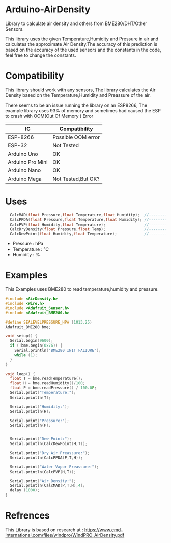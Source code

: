 # Arduino-AirDensity
Library to calculate air density and others from BME280/DHT/Other Sensors.

This library uses the given Temperature,Humidity and Pressure in air and calculates the approximate Air Density.The accuracy of this prediction is based on the accuracy of the used sensors and the constants in the code, feel free to change the constants.


# Compatibility 
This library should work with any sensors, The library calculates the Air Density based on the Temperature,Humidity and Preassure of the air.

There seems to be an issue running the library on an ESP8266, The example library uses 93% of memory and sometimes had caused the ESP to crash with OOM(Out Of Memory ) Error


| IC | Compatibility |
|----|---------------|
|ESP-8266| Possible OOM error|
|ESP-32 | Not Tested | 
|Arduino Uno |OK|
|Arduino Pro Mini | OK|
|Arduino Nano | OK|
|Arduino Mega | Not Tested,But OK?|

# Uses

```cpp
  CalcMAD(float Pressure,float Temperature,float Humidity);  //---------- Calculate Moist Air Density ----------//
  CalcPPDA(float Pressure,float Temperature,float Humidity); //---------- Calculate partial pressure of dry air ----------//
  CalcPVP(float Humidity,float Temperature);                 //---------- Calculating water vapor partial pressure ----------//
  CalcDryDensity(float Pressure,float Temp);                 //---------- Calculate Dry Air Density ----------//
  CalcDewPoint(float Humidity,float Temperature);            //---------- Calculate Dew Point ----------//
```
- Pressure : hPa
- Temperature : °C
- Humidity : %
  

# Examples
This Examples uses BME280 to read temperature,humidity and pressure.

```cpp
#include <AirDensity.h>
#include <Wire.h>
#include <Adafruit_Sensor.h>
#include <Adafruit_BME280.h>

#define SEALEVELPRESSURE_HPA (1013.25)
Adafruit_BME280 bme;

void setup() {
  Serial.begin(9600);
  if (!bme.begin(0x76)) {
    Serial.println("BME280 INIT FALIURE");
    while (1);
  }
}

void loop() {
  float T = bme.readTemperature();
  float H = bme.readHumidity()/100;
  float P = bme.readPressure() / 100.0F;
  Serial.print("Temperature:");
  Serial.println(T);

  Serial.print("Humidity:");
  Serial.println(H);

  Serial.print("Pressure:");
  Serial.println(P);


  Serial.print("Dew Point:");
  Serial.println(CalcDewPoint(H,T));

  Serial.print("Dry Air Preassure:");
  Serial.println(CalcPPDA(P,T,H));

  Serial.print("Water Vapor Preassure:");
  Serial.println(CalcPVP(H,T));

  Serial.print("Air Density:");
  Serial.println(CalcMAD(P,T,H),4);
  delay (1000);
}
```

# Refrences

This Library is based on research at : https://www.emd-international.com/files/windpro/WindPRO_AirDensity.pdf
